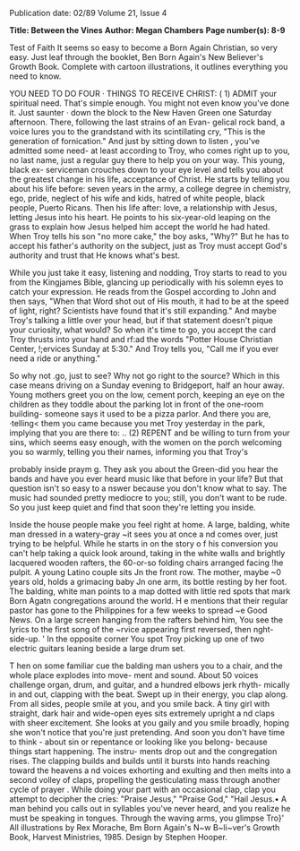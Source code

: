 Publication date: 02/89
Volume 21, Issue 4

**Title: Between the Vines**
**Author: Megan Chambers**
**Page number(s): 8-9**

Test of Faith 
It seems so easy to become a Born 
Again Christian, so very easy. Just leaf 
through the booklet, Ben Born Again's 
New Believer's Growth Book. Complete 
with cartoon illustrations, it outlines 
everything you need to know. 

YOU 
NEED TO DO FOUR · 
THINGS TO RECEIVE CHRIST: 
( 1) ADMIT your spiritual need. That's 
simple enough. You might not even 
know you've done it. Just saunter 
· down the block to the New Haven 
Green one Saturday afternoon. There, 
following the last strains of an Evan-
gelical rock band, a voice lures you to 
the grandstand with its scintillating 
cry, 
"This is 
the generation of 
fornication." And just by sitting down 
to listen , 
you've 
admitted some 
need- at least according to Troy, who 
comes right up to you, no last name, 
just a regular guy there to help you on 
your way. This young, black ex-
serviceman crouches down to your 
eye level and tells you about the 
greatest change in 
his 
life, 
acceptance of Christ. He starts by 
telling you about his life before: seven 
years in the army, a college degree in 
chemistry, ego, pride, neglect of his 
wife and kids, hatred of white people, 
black people, Puerto Ricans. Then his 
life after: love, a relationship with 
Jesus, letting Jesus into his heart. He 
points to his six-year-old leaping on the 
grass to explain how Jesus helped him 
accept the world he had hated. When 
Troy tells his son "no more cake," the 
boy asks, "Why?" But he has to accept 
his father's authority on the subject, 
just as Troy must 
accept God's 
authority and trust that He knows 
what's best. 

While you just take it easy, listening 
and nodding, Troy starts to read to 
you from the Kingjames Bible, glancing 
up periodically with his solemn eyes to 
catch your expression. He reads from 
the Gospel according to John and then 
says, "When that Word shot out of His 
mouth, it had to be at the speed of 
light, right? Scientists have found that 
it's still expanding." And maybe Troy's 
talking a little over your head, but if 
that statement doesn't pique your 
curiosity, what would? So when it's 
time to go, you accept the card Troy 
thrusts into your hand and rf:ad the 
words "Potter House Christian Center, 
!;ervices Sunday at 5:30." And Troy 
tells you, "Call me if you ever need a 
ride or anything." 

So why not .go, just to see? Why not 
go right to the source? Which in this 
case means driving on a Sunday 
evening to Bridgeport, half an hour 
away. Young mothers greet you on the 
low, cement porch, keeping an eye on 
the children as they toddle about the 
parking lot in front of the one-room 
building- someone says it used to be a 
pizza parlor. And there you are, ·telling< 
them you came because you met Troy 
yesterday in the park, implying that 
you are there to: 
.\. 
(2) REPENT and be willing to turn 
from your sins, 
which seems easy 
enough, with the women on the porch 
welcoming you so warmly, telling you 
their names, informing you that Troy's


probably inside praym g. They ask you 
about the Green-did you hear the 
bands and have you ever heard music 
like that before in your life? But that 
question isn't so easy to a nswer because 
you don't know what to say. The music 
had sounded pretty mediocre to you; 
still, you don't want to be rude. So you 
just keep quiet and find that soon 
they're letting you inside. 

Inside the house people make you 
feel right at home. A large, balding, 
white man dressed in a watery-gray 
~it sees you at once a nd comes over, 
just trying to be helpful. While he 
starts in on the story o f his conversion 
you can't help taking a quick look 
around, taking in the white walls and 
brightly lacquered wooden rafters, the 
60-or-so folding chairs arranged facing 
!he pulpit. A young Latino couple sits 
Jn the front row. The mother, maybe 
~0 years old, holds a grimacing baby 
Jn one arm, its bottle resting by her 
foot. The balding, white man points to 
a map dotted with little red spots that 
mark Born Agatn 
congregations 
around the world. H e mentions that 
their regular pastor has gone to the 
Philippines for a few weeks to spread 
~e Good News. On a large screen 
hanging from the rafters behind him, 
You see the lyrics to the first song of the 
~rvice appearing first reversed, then 
nght-side-up. ' In the opposite corner 
You spot Troy picking up one of two 
electric guitars leaning beside a large 
drum set. 

T hen on some familiar cue the 
balding man ushers you to a chair, and 
the whole place explodes into move-
ment and sound. About 50 voices 
challenge organ, drum, and guitar, 
and a hundred elbows jerk rhyth-
mically in and out, clapping with the 
beat. Swept up in their energy, you 
clap along. From all sides, people smile 
at you, and you smile back. A tiny girl 
with straight, dark hair and wide-open 
eyes sits extremely upright a nd claps 
with sheer excitement. She looks at 
you gaily and you smile broadly, 
hoping she won't notice that you're just 
pretending. And soon you don't have 
time to think - about sin or repentance 
or looking like you belong- because 
things start happening. The instru-
ments drop out and the congregation 
rises. The clapping builds and builds 
until it bursts into hands reaching 
toward the heavens a nd 
voices 
exhorting and exulting and then melts 
into a second volley of claps, propelling 
the gesticulating mass through another 
cycle of prayer . While doing your part 
with an occasional clap, clap you 
attempt to decipher the cries: "Praise 
Jesus," "Praise God," "Hail Jesus.• A 
man behind you calls out in syllables 
you've never heard, and you realize he 
must be speaking in tongues. Through 
the waving arms, you glimpse Tro}' 
All illustrations by Rex Morache, 
Bm Born Again's N~w B~li~ver's Growth 
Book, 
Harvest Ministries, 
1985. 
Design by Stephen Hooper.